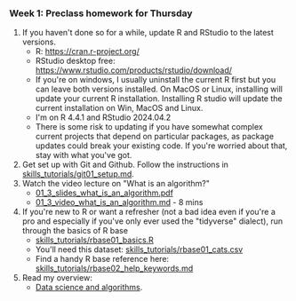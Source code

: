 ### Week 1: Preclass homework for Thursday
1. If you haven't done so for a while, update R and RStudio to the latest versions.
   * R: https://cran.r-project.org/
   * RStudio desktop free: https://www.rstudio.com/products/rstudio/download/
   * If you're on windows, I usually uninstall the current R first but you can leave both versions installed. On MacOS or Linux, installing will update your current R installation. Installing R studio will update the current installation on Win, MacOS and Linux.
   * I'm on R 4.4.1 and RStudio 2024.04.2
   * There is some risk to updating if you have somewhat complex current projects that depend on particular packages, as package updates could break your existing code. If you're worried about that, stay with what you've got.
2. Get set up with Git and Github. Follow the instructions in
   [skills_tutorials/git01_setup.md](skills_tutorials/git01_setup.md).
3. Watch the video lecture on "What is an algorithm?"
   * [01_3_slides_what_is_an_algorithm.pdf](01_3_slides_what_is_an_algorithm.pdf)
   * [01_3_video_what_is_an_algorithm.md](01_3_video_what_is_an_algorithm.md) - 8 mins
4. If you're new to R or want a refresher (not a bad idea even if you're a pro and especially if you've only ever used the "tidyverse" dialect), run through the basics of R base
   * [skills_tutorials/rbase01_basics.R](skills_tutorials/rbase01_basics.R)
   * You'll need this dataset: [skills_tutorials/rbase01_cats.csv](skills_tutorials/rbase01_cats.csv)
   * Find a handy R base reference here: [skills_tutorials/rbase02_help_keywords.md](skills_tutorials/rbase02_help_keywords.md)
5. Read my overview:
   * [Data science and algorithms](01_4_data_science&algorithms.md).
